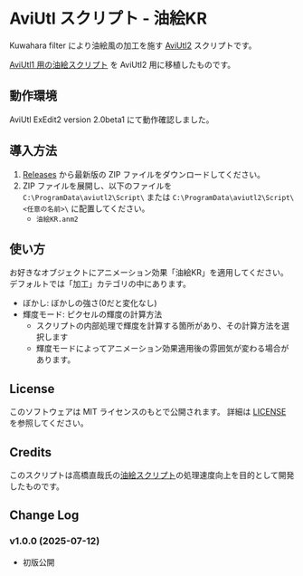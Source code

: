 # AviUtl スクリプト - 油絵KR

Kuwahara filter により油絵風の加工を施す
[AviUtl2](http://spring-fragrance.mints.ne.jp/aviutl/) スクリプトです。

[AviUtl1 用の油絵スクリプト](https://github.com/karoterra/aviutl-OilPainting) を AviUtl2 用に移植したものです。

## 動作環境

AviUtl ExEdit2 version 2.0beta1 にて動作確認しました。

## 導入方法

1. [Releases](https://github.com/karoterra/aviutl2-OilPainting/releases/) から最新版の ZIP ファイルをダウンロードしてください。
2. ZIP ファイルを展開し、以下のファイルを `C:\ProgramData\aviutl2\Script\` または `C:\ProgramData\aviutl2\Script\<任意の名前>\` に配置してください。
   - `油絵KR.anm2`

## 使い方

お好きなオブジェクトにアニメーション効果「油絵KR」を適用してください。
デフォルトでは「加工」カテゴリの中にあります。

- ぼかし: ぼかしの強さ(0だと変化なし)
- 輝度モード: ピクセルの輝度の計算方法
  - スクリプトの内部処理で輝度を計算する箇所があり、その計算方法を選択します
  - 輝度モードによってアニメーション効果適用後の雰囲気が変わる場合があります。

## License

このソフトウェアは MIT ライセンスのもとで公開されます。
詳細は [LICENSE](LICENSE) を参照してください。

## Credits

このスクリプトは高橋直哉氏の[油絵スクリプト](https://www.nicovideo.jp/watch/sm35695116)の処理速度向上を目的として開発したものです。

## Change Log

### v1.0.0 (2025-07-12)
- 初版公開
